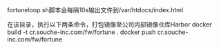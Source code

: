 fortuneloop.sh脚本会每隔10s输出文件到/var/htdocs/index.html

在该目录，执行以下两条命令，打包镜像至公司内部镜像仓库Harbor
  docker build -t cr.souche-inc.com/fw/fortune .
  docker push cr.souche-inc.com/fw/fortune
